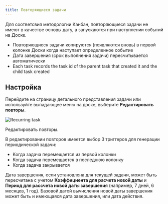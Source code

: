 ```yaml
---
title: Повторяющиеся задачи
---
```


Для соответсвия методологии Канбан, повторяющиеся задачи не имеют в качестве основы дату, а запускаются при наступлении событий на Доске.

-   Повторяющиеся задачи копируются (появляются вновь) в первой колонке Доски когда наступает определенное событие
-   Дата завершения (срок выполнения задачи) пересчитывается автоматически
-   Each task records the task id of the parent task that created it and the child task created

Настройка
---------

Перейдите на страницу детального представления задачи или используйте выпадающее меню на доске, выберите **Редактировать повторы**.

![Recurring task](/images/v1/recurring-tasks.png)

Редактировать повторы.

В редактировании повторов имеется выбор 3 триггеров для генерации периодической задачи:

-   Когда задача перемещается из первой колонки
-   Когда задача перемещается в последнюю колонку
-   Когда задача закрывается

Дата завершения, если установлена для текущей задачи, может быть пересчитана с учетом **Коэффициента для расчета новой даты** и **Период для рассчета новой даты завершения** (например, 7 дней, 6 месяцев, 1 год). Базовой датой вычисления новой даты завершения может быть и имеющаяся дата завершения, или дата действия.

